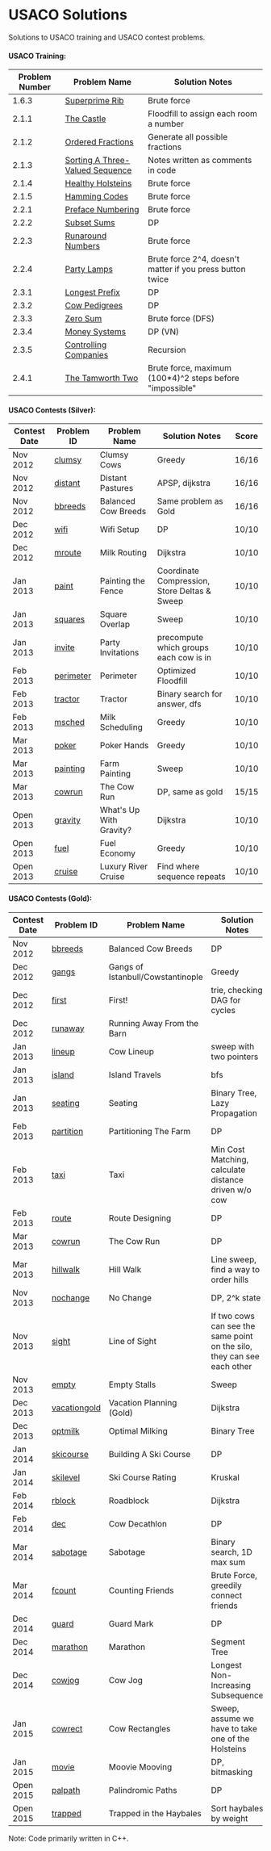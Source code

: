 # USACO Solutions

Solutions to USACO training and USACO contest problems.

#### USACO Training:
| Problem Number | Problem Name | Solution Notes |
| -------------- | ------------ | -------------- |
| 1.6.3 | [Superprime Rib][1.6.3] | Brute force |
| 2.1.1 | [The Castle][2.1.1] | Floodfill to assign each room a number |
| 2.1.2 | [Ordered Fractions][2.1.2] | Generate all possible fractions |
| 2.1.3 | [Sorting A Three-Valued Sequence][2.1.3] | Notes written as comments in code |
| 2.1.4 | [Healthy Holsteins][2.1.4] | Brute force |
| 2.1.5 | [Hamming Codes][2.1.5] | Brute force |
| 2.2.1 | [Preface Numbering][2.2.1] | Brute force |
| 2.2.2 | [Subset Sums][2.2.2] | DP |
| 2.2.3 | [Runaround Numbers][2.2.3] | Brute force |
| 2.2.4 | [Party Lamps][2.2.4] | Brute force 2^4, doesn't matter if you press button twice |
| 2.3.1 | [Longest Prefix][2.3.1] | DP |
| 2.3.2 | [Cow Pedigrees][2.3.2] | DP |
| 2.3.3 | [Zero Sum][2.3.3] | Brute force (DFS) |
| 2.3.4 | [Money Systems][2.3.4] | DP (VN) |
| 2.3.5 | [Controlling Companies][2.3.5] | Recursion |
| 2.4.1 | [The Tamworth Two][2.4.1] | Brute force, maximum (100*4)^2 steps before "impossible" |

#### USACO Contests (Silver):
| Contest Date | Problem ID | Problem Name | Solution Notes | Score |
| ------------ | ---------- | ------------ | -------------- | ----- |
| Nov 2012 | [clumsy][clumsy] | Clumsy Cows | Greedy | 16/16 |
| Nov 2012 | [distant][distant] | Distant Pastures | APSP, dijkstra | 16/16 |
| Nov 2012 | [bbreeds][bbreeds] | Balanced Cow Breeds | Same problem as Gold | 16/16 |
| Dec 2012 | [wifi][wifi] | Wifi Setup | DP | 10/10 |
| Dec 2012 | [mroute][mroute] | Milk Routing | Dijkstra | 10/10 |
| Jan 2013 | [paint][paint] | Painting the Fence | Coordinate Compression, Store Deltas & Sweep | 10/10 |
| Jan 2013 | [squares][squares] | Square Overlap | Sweep | 10/10 |
| Jan 2013 | [invite][invite] | Party Invitations | precompute which groups each cow is in | 10/10 |
| Feb 2013 | [perimeter][perimeter] | Perimeter | Optimized Floodfill | 10/10 |
| Feb 2013 | [tractor][tractor] | Tractor | Binary search for answer, dfs | 10/10 |
| Feb 2013 | [msched][msched] | Milk Scheduling | Greedy | 10/10 |
| Mar 2013 | [poker][poker] | Poker Hands | Greedy | 10/10 |
| Mar 2013 | [painting][painting] | Farm Painting | Sweep | 10/10 |
| Mar 2013 | [cowrun][cowrun] | The Cow Run | DP, same as gold | 15/15 |
| Open 2013 | [gravity][gravity] | What's Up With Gravity? | Dijkstra | 10/10 |
| Open 2013 | [fuel][fuel] | Fuel Economy | Greedy | 10/10 |
| Open 2013 | [cruise][cruise] | Luxury River Cruise | Find where sequence repeats | 10/10 |

#### USACO Contests (Gold):
| Contest Date | Problem ID | Problem Name | Solution Notes | Score |
| ------------ | ---------- | ------------ | -------------- | ----- |
| Nov 2012 | [bbreeds][bbreeds] | Balanced Cow Breeds | DP | 16/16 |
| Dec 2012 | [gangs][gangs] | Gangs of Istanbull/Cowstantinople | Greedy | 12/12 |
| Dec 2012 | [first][first] | First! | trie, checking DAG for cycles | 12/12 |
| Dec 2012 | [runaway][runaway] | Running Away From the Barn |  | 10/10 | 
| Jan 2013 | [lineup][lineup] | Cow Lineup | sweep with two pointers | 10/10 |
| Jan 2013 | [island][island] | Island Travels | bfs | 11/11 |
| Jan 2013 | [seating][seating] | Seating | Binary Tree, Lazy Propagation | 10/10 |
| Feb 2013 | [partition][partition] | Partitioning The Farm | DP | 17/17 |
| Feb 2013 | [taxi][taxi] | Taxi | Min Cost Matching, calculate distance driven w/o cow | 12/12 |
| Feb 2013 | [route][route] | Route Designing | DP | 10/10 |
| Mar 2013 | [cowrun][cowrun] | The Cow Run | DP | 14/14 |
| Mar 2013 | [hillwalk][hillwalk] | Hill Walk | Line sweep, find a way to order hills | 12/12 |
| Nov 2013 | [nochange][nochange] | No Change | DP, 2^k state | 13/13 |
| Nov 2013 | [sight][sight] | Line of Sight | If two cows can see the same point on the silo, they can see each other | 11/11 |
| Nov 2013 | [empty][empty] | Empty Stalls | Sweep | 11/11 |
| Dec 2013 | [vacationgold][vacationgold] | Vacation Planning (Gold) | Dijkstra | 10/10 |
| Dec 2013 | [optmilk][optmilk] | Optimal Milking | Binary Tree | 11/11 |
| Jan 2014 | [skicourse][skicourse] | Building A Ski Course | DP | 10/10 |
| Jan 2014 | [skilevel][skilevel] | Ski Course Rating | Kruskal | 10/10 |
| Feb 2014 | [rblock][rblock] | Roadblock | Dijkstra | 10/10 |
| Feb 2014 | [dec][dec] | Cow Decathlon | DP | 10/10 |
| Mar 2014 | [sabotage][sabotage] | Sabotage | Binary search, 1D max sum | 14/14 |
| Mar 2014 | [fcount][fcount] | Counting Friends | Brute Force, greedily connect friends | 11/11 |
| Dec 2014 | [guard][guard] | Guard Mark | DP | 12/12 |
| Dec 2014 | [marathon][marathon] | Marathon | Segment Tree | 10/10 |
| Dec 2014 | [cowjog][cowjog] | Cow Jog | Longest Non-Increasing Subsequence | 14/14 |
| Jan 2015 | [cowrect][cowrect] | Cow Rectangles | Sweep, assume we have to take one of the Holsteins | 14/14 |
| Jan 2015 | [movie][movie] | Moovie Mooving | DP, bitmasking | 14/14 |
| Open 2015 | [palpath][palpath] | Palindromic Paths | DP | 12/12 |
| Open 2015 | [trapped][trapped] | Trapped in the Haybales | Sort haybales by weight | 15/15 |

[1.6.3]: usaco-training/Chapter%201/1.6.3%20sprime%20-%20Superprime%20Rib.cpp
[2.1.1]: usaco-training/Chapter%202/2.1.1%20-%20The%20Castle.cpp
[2.1.2]: usaco-training/Chapter%202/2.1.2%20-%20Ordered%20Fractions.cpp
[2.1.3]: usaco-training/Chapter%202/2.1.3%20-%20Sorting%20A%20Three-Valued%20Sequence.cpp
[2.1.4]: usaco-training/Chapter%202/2.1.4%20-%20Healthy%20Holsteins.cpp
[2.1.5]: usaco-training/Chapter%202/2.1.5%20-%20Hamming%20Codes.cpp
[2.2.1]: usaco-training/Chapter%202/2.2.1%20-%20Preface%20Numbering.cpp
[2.2.2]: usaco-training/Chapter%202/2.2.2%20-%20Subset%20Sums.cpp
[2.2.3]: usaco-training/Chapter%202/2.2.3%20-%20Runaround%20Numbers.cpp
[2.2.4]: usaco-training/Chapter%202/2.2.4%20-%20Party%20Lamps.cpp
[2.3.1]: usaco-training/Chapter%202/2.3.1%20-%20Longest%20Prefix.cpp
[2.3.2]: usaco-training/Chapter%202/2.3.2%20-%20Cow%20Pedigrees.cpp
[2.3.3]: usaco-training/Chapter%202/2.3.3%20-%20Zero%20Sum.cpp
[2.3.4]: usaco-training/Chapter%202/2.3.4%20-%20Money%20Systems.cpp
[2.3.5]: usaco-training/Chapter%202/2.3.5%20-%20Controlling%20Companies.cpp
[2.4.1]: usaco-training/Chapter%202/2.4.1%20-%20The%20Tamworth%20Two.cpp

[clumsy]: usaco-contests/2012nov/silver/clumsy.cpp
[distant]: usaco-contests/2012nov/silver/distant.cpp
[wifi]: usaco-contests/2012dec/silver/wifi.cpp
[mroute]: usaco-contests/2012dec/silver/mroute.cpp
[paint]: usaco-contests/2013jan/silver/paint.cpp
[invite]: usaco-contests/2013jan/silver/invite.cpp
[squares]: usaco-contests/2013jan/silver/squares.cpp
[perimeter]: usaco-contests/2013feb/silver/perimeter.cpp
[tractor]: usaco-contests/2013feb/silver/tractor.cpp
[msched]: usaco-contests/2013feb/silver/msched.cpp
[poker]: usaco-contests/2013mar/silver/poker.cpp
[painting]: usaco-contests/2013mar/silver/painting.cpp
[gravity]: usaco-contests/2013open/silver/gravity.cpp
[fuel]: usaco-contests/2013open/silver/fuel.cpp
[cruise]: usaco-contests/2013open/silver/cruise.cpp

[bbreeds]: usaco-contests/2012nov/gold/bbreeds.cpp
[gangs]: usaco-contests/2012dec/gold/gangs.cpp
[first]: usaco-contests/2012dec/gold/first.cpp
[runaway]: usaco-contests/2012dec/gold/runaway.cpp
[lineup]: usaco-contests/2013jan/gold/lineup.cpp
[island]: usaco-contests/2013jan/gold/island.cpp
[seating]: usaco-contests/2013jan/gold/seating.cpp
[partition]: usaco-contests/2013feb/gold/partition.cpp
[taxi]: usaco-contests/2013feb/gold/taxi.cpp
[route]: usaco-contests/2013feb/gold/route.cpp
[cowrun]: usaco-contests/2013mar/gold/cowrun.cpp
[hillwalk]: usaco-contests/2013mar/gold/hillwalk.cpp
[nochange]: usaco-contests/2013nov/gold/nochange.cpp
[sight]: usaco-contests/2013nov/gold/sight.cpp
[empty]: usaco-contests/2013nov/gold/empty.cpp
[vacationgold]: usaco-contests/2013dec/gold/vacationgold.cpp
[optmilk]: usaco-contests/2013dec/gold/optmilk.cpp
[skicourse]: usaco-contests/2014jan/gold/skicourse.cpp
[skilevel]: usaco-contests/2014jan/gold/skilevel.cpp
[rblock]: usaco-contests/2014feb/gold/rblock.cpp
[dec]: usaco-contests/2014feb/gold/dec.cpp
[sabotage]: usaco-contests/2014mar/gold/sabotage.cpp
[fcount]: usaco-contests/2014mar/gold/fcount.cpp
[guard]: usaco-contests/2014dec/gold/guard.cpp
[marathon]: usaco-contests/2014dec/gold/marathon.cpp
[cowjog]: usaco-contests/2014dec/gold/cowjog.cpp
[cowrect]: usaco-contests/2015jan/gold/cowrect.cpp
[movie]: usaco-contests/2015jan/gold/movie.cpp
[palpath]: usaco-contests/2015open/gold/palpath.cpp
[trapped]: usaco-contests/2015open/gold/trapped.cpp

Note: Code primarily written in C++.